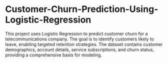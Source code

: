 # Customer-Churn-Prediction-Using-Logistic-Regression
This project uses Logistic Regression to predict customer churn for a telecommunications company. The goal is to identify customers likely to leave, enabling targeted retention strategies. The dataset contains customer demographics, account details, service subscriptions, and churn status, providing a comprehensive basis for modeling.
